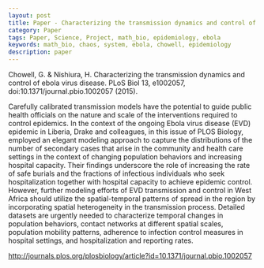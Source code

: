 ```yaml
---
layout: post
title: Paper - Characterizing the transmission dynamics and control of ebola virus disease
category: Paper
tags: Paper, Science, Project, math_bio, epidemiology, ebola
keywords: math_bio, chaos, system, ebola, chowell, epidemiology
description: paper
---
```


Chowell, G. & Nishiura, H. Characterizing the transmission dynamics and control of ebola virus disease. PLoS Biol 13, e1002057, doi:10.1371/journal.pbio.1002057 (2015).

Carefully calibrated transmission models have the potential to guide public health officials on the nature and scale of the interventions required to control epidemics. In the context of the ongoing Ebola virus disease (EVD) epidemic in Liberia, Drake and colleagues, in this issue of PLOS Biology, employed an elegant modeling approach to capture the distributions of the number of secondary cases that arise in the community and health care settings in the context of changing population behaviors and increasing hospital capacity. Their findings underscore the role of increasing the rate of safe burials and the fractions of infectious individuals who seek hospitalization together with hospital capacity to achieve epidemic control. However, further modeling efforts of EVD transmission and control in West Africa should utilize the spatial-temporal patterns of spread in the region by incorporating spatial heterogeneity in the transmission process. Detailed datasets are urgently needed to characterize temporal changes in population behaviors, contact networks at different spatial scales, population mobility patterns, adherence to infection control measures in hospital settings, and hospitalization and reporting rates.

<http://journals.plos.org/plosbiology/article?id=10.1371/journal.pbio.1002057>